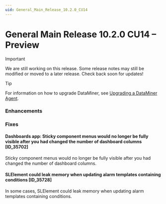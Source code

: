 ```yaml
---
uid: General_Main_Release_10.2.0_CU14
---
```


# General Main Release 10.2.0 CU14 – Preview

> [!IMPORTANT]
> We are still working on this release. Some release notes may still be modified or moved to a later release. Check back soon for updates!

> [!TIP]
> For information on how to upgrade DataMiner, see [Upgrading a DataMiner Agent](xref:Upgrading_a_DataMiner_Agent).

### Enhancements

### Fixes

#### Dashboards app: Sticky component menus would no longer be fully visible after you had changed the number of dashboard columns [ID_35702]

<!-- MR 10.2.0 [CU14]/10.3.0 [CU2] - FR 10.3.4 -->

Sticky component menus would no longer be fully visible after you had changed the number of dashboard columns.

#### SLElement could leak memory when updating alarm templates containing conditions [ID_35728]

<!-- MR 10.2.0 [CU14]/10.3.0 [CU2] - FR 10.3.4 -->

In some cases, SLElement could leak memory when updating alarm templates containing conditions.
